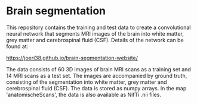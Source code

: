 # Brain segmentation

This repository contains the training and test data to create a convolutional neural network that segments MRI images of the brain into white matter, grey matter and cerebrospinal fluid (CSF). Details of the network can be found at: 

https://joeri38.github.io/brain-segmentation-website/

The data consists of 60 3D images of brain MRI scans as a training set and 14 MRI scans as a test set. The images are accompanied by ground truth, consisting of the segmentation into white matter, grey matter and cerebrospinal fluid (CSF). The data is stored as numpy arrays. In the map 'anatomischeScans', the data is also available as NifTi .nii files. 

